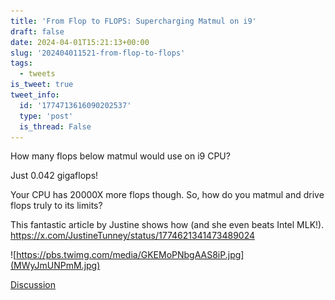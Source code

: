 ```yaml
---
title: 'From Flop to FLOPS: Supercharging Matmul on i9'
draft: false
date: 2024-04-01T15:21:13+00:00
slug: '202404011521-from-flop-to-flops'
tags:
  - tweets
is_tweet: true
tweet_info:
  id: '1774713616090202537'
  type: 'post'
  is_thread: False
---
```




How many flops below matmul would use on i9 CPU?

Just 0.042 gigaflops! 

Your CPU has 20000X more flops though. So, how do you matmul  and drive flops truly to its limits? 

This fantastic article by Justine shows how (and she even beats Intel MLK!). <https://x.com/JustineTunney/status/1774621341473489024> 

![https://pbs.twimg.com/media/GKEMoPNbgAAS8iP.jpg](MWyJmUNPmM.jpg)

[Discussion](https://x.com/sytelus/status/1774713616090202537)
